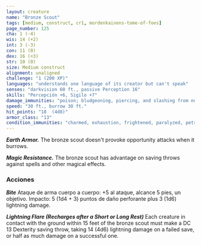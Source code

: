 ```yaml
---
layout: creature
name: "Bronze Scout"
tags: [medium, construct, cr1, mordenkainens-tome-of-foes]
page_number: 125
cha: 1 (-4)
wis: 14 (+2)
int: 3 (-3)
con: 11 (0)
dex: 16 (+3)
str: 10 (0)
size: Medium construct
alignment: unaligned
challenge: "1 (200 XP)"
languages: "understands one language of its creator but can't speak"
senses: "darkvision 60 ft., passive Perception 16"
skills: "Percepción +6, Sigilo +7"
damage_immunities: "poison; bludgeoning, piercing, and slashing from nonmagical attacks that aren't adamantine"
speed: "30 ft., burrow 30 ft."
hit_points: "18  (4d8)"
armor_class: "13"
condition_immunities: "charmed, exhaustion, frightened, paralyzed, petrified, poisoned"
---
```


***Earth Armor.*** The bronze scout doesn't provoke opportunity attacks when it burrows.

***Magic Resistance.*** The bronze scout has advantage on saving throws against spells and other magical effects.

### Acciones

***Bite*** Ataque de arma cuerpo a cuerpo: +5 al ataque, alcance 5 pies, un objetivo. Impacto: 5 (1d4 + 3) puntos de daño perforante plus 3 (1d6) lightning damage.

***Lightning Flare (Recharges after a Short or Long Rest)*** Each creature in contact with the ground within 15 feet of the bronze scout must make a DC 13 Dexterity saving throw, taking 14 (4d6) lightning damage on a failed save, or half as much damage on a successful one.
